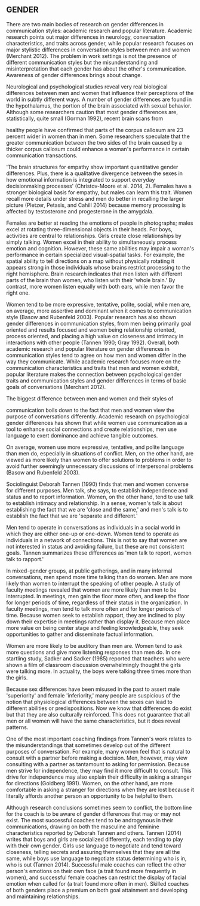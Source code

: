## GENDER

There are two main bodies of research on gender differences in communication styles: academic research and popular literature. Academic research points out major differences in neurology, conversation characteristics, and traits across gender, while popular research focuses on major stylistic differences in conversation styles between men and women (Merchant 2012). The problem in work settings is not the presence of different communication styles but the misunderstanding and misinterpretation that each gender has about the other's communication. Awareness of gender differences brings about change.

Neurological and psychological studies reveal very real biological differences between men and women that influence their perceptions of the world in subtly different ways. A number of gender differences are found in the hypothalamus, the portion of the brain associated with sexual behavior. Although some researchers caution that most gender differences are, statistically, quite small (Gorman 1992), recent brain scans from

healthy people have confirmed that parts of the corpus callosum are 23 percent wider in women than in men. Some researchers speculate that the greater communication between the two sides of the brain caused by a thicker corpus callosum could enhance a woman's performance in certain communication transactions.

'The brain structures for empathy show important quantitative gender differences. Plus, there is a qualitative divergence between the sexes in how emotional information is integrated to support everyday decisionmaking processes' (Christov-Moore et al. 2014, 2). Females have a stronger biological basis for empathy, but males can learn this trait. Women recall more details under stress and men do better in recalling the larger picture (Pletzer, Petasis, and Cahill 2014) because memory processing is affected by testosterone and progesterone in the amygdala.

Females are better at reading the emotions of people in photographs; males excel at rotating three-dimensional objects in their heads. For boys, activities are central to relationships. Girls create close relationships by simply talking. Women excel in their ability to simultaneously process emotion and cognition. However, these same abilities may impair a woman's performance in certain specialized visual-spatial tasks. For example, the spatial ability to tell directions on a map without physically rotating it appears strong in those individuals whose brains restrict processing to the right hemisphere. Brain research indicates that men listen with different parts of the brain than women, who listen with their 'whole brain.' By contrast, more women listen equally with both ears, while men favor the right one.

Women tend to be more expressive, tentative, polite, social, while men are, on average, more assertive and dominant when it comes to communication style (Basow and Rubenfeld 2003). Popular research has also shown gender differences in communication styles, from men being primarily goal oriented and results focused and women being relationship oriented, process oriented, and placing a high value on closeness and intimacy in interactions with other people (Tannen 1990; Gray 1992). Overall, both academic research and popular literature on gender differences in communication styles tend to agree on how men and women differ in the way they communicate. While academic research focuses more on the communication characteristics and traits that men and women exhibit, popular literature makes the connection between psychological gender traits and communication styles and gender differences in terms of basic goals of conversations (Merchant 2012).

The biggest difference between men and women and their styles of

communication boils down to the fact that men and women view the purpose of conversations differently. Academic research on psychological gender differences has shown that while women use communication as a tool to enhance social connections and create relationships, men use language to exert dominance and achieve tangible outcomes.

On average, women use more expressive, tentative, and polite language than men do, especially in situations of conflict. Men, on the other hand, are viewed as more likely than women to offer solutions to problems in order to avoid further seemingly unnecessary discussions of interpersonal problems (Basow and Rubenfeld 2003).

Sociolinguist Deborah Tannen (1990) finds that men and women converse for different purposes. Men talk, she says, to establish independence and status and to report information. Women, on the other hand, tend to use talk to establish intimacy and relationship. In a sense, women's talk is about establishing the fact that we are 'close and the same,' and men's talk is to establish the fact that we are 'separate and different.'

Men tend to operate in conversations as individuals in a social world in which they are either one-up or one-down. Women tend to operate as individuals in a network of connections. This is not to say that women are not interested in status and avoiding failure, but these are not consistent goals. Tannen summarizes these differences as 'men talk to report, women talk to rapport.'

In mixed-gender groups, at public gatherings, and in many informal conversations, men spend more time talking than do women. Men are more likely than women to interrupt the speaking of other people. A study of faculty meetings revealed that women are more likely than men to be interrupted. In meetings, men gain the floor more often, and keep the floor for longer periods of time, regardless of their status in the organization. In faculty meetings, men tend to talk more often and for longer periods of time. Because women seek to establish rapport, they are inclined to play down their expertise in meetings rather than display it. Because men place more value on being center stage and feeling knowledgeable, they seek opportunities to gather and disseminate factual information.

Women are more likely to be auditory than men are. Women tend to ask more questions and give more listening responses than men do. In one startling study, Sadker and Sadker (1985) reported that teachers who were shown a film of classroom discussion overwhelmingly thought the girls were talking more. In actuality, the boys were talking three times more than the girls.

Because sex differences have been misused in the past to assert male 'superiority' and female 'inferiority,' many people are suspicious of the notion that physiological differences between the sexes can lead to different abilities or predispositions. Now we know that differences do exist but that they are also culturally reinforced. This does not guarantee that all men or all women will have the same characteristics, but it does reveal patterns.

One of the most important coaching findings from Tannen's work relates to the misunderstandings that sometimes develop out of the different purposes of conversation. For example, many women feel that is natural to consult with a partner before making a decision. Men, however, may view consulting with a partner as tantamount to asking for permission. Because men strive for independence, they may find it more difficult to consult. This drive for independence may also explain their difficulty in asking a stranger for directions (Goldberg 1991). Women, on the other hand, are more comfortable in asking a stranger for directions when they are lost because it literally affords another person an opportunity to be helpful to them.

Although research conclusions sometimes seem to conflict, the bottom line for the coach is to be aware of gender differences that may or may not exist. The most successful coaches tend to be androgynous in their communications, drawing on both the masculine and feminine characteristics reported by Deborah Tannen and others. Tannen (2014) writes that boys and girls are socialized differently, each tending to play with their own gender. Girls use language to negotiate and tend toward closeness, telling secrets and assuring themselves that they are all the same, while boys use language to negotiate status determining who is in, who is out (Tannen 2014). Successful male coaches can reflect the other person's emotions on their own face (a trait found more frequently in women), and successful female coaches can restrict the display of facial emotion when called for (a trait found more often in men). Skilled coaches of both genders place a premium on both goal attainment and developing and maintaining relationships.